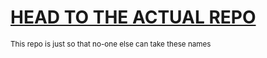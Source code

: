 # [HEAD TO THE ACTUAL REPO](https://github.com/IcicleSavage/MinerBot)








<sub>This repo is just so that no-one else can take these names</sub>
